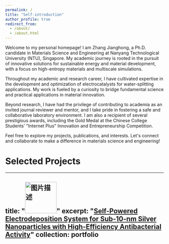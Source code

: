 ```yaml
---
permalink: /
title: "Self-introduction"
author_profile: true
redirect_from: 
  - /about/
  - /about.html
---
```

Welcome to my personal homepage! I am Zhang Jianghong, a Ph.D. candidate in Materials Science and Engineering at Nanyang Technological University (NTU), Singapore. My academic journey is rooted in the pursuit of innovative solutions for sustainable energy and material development, with a focus on high-entropy materials and multiscale simulations.

Throughout my academic and research career, I have cultivated expertise in the development and optimization of electrocatalysts for water-splitting applications. My work is fueled by a curiosity to bridge fundamental science and practical applications in material innovation.

Beyond research, I have had the privilege of contributing to academia as an invited journal reviewer and mentor, and I take pride in fostering a safe and collaborative laboratory environment. I am also a recipient of several prestigious awards, including the Gold Medal at the Chinese College Students’ "Internet Plus" Innovation and Entrepreneurship Competition.

Feel free to explore my projects, publications, and interests. Let's connect and collaborate to make a difference in materials science and engineering!

Selected Projects
======
---
title: "<img src="https://github.com/user-attachments/assets/64ddebb5-378f-42ab-93fe-1428ea8c3863" alt="图片描述" width="100"/>"
excerpt: "[Self-Powered Electrodeposition System for Sub-10-nm Silver Nanoparticles with High-Efficiency Antibacterial Activity](https://pubs.acs.org/doi/10.1021/acs.jpclett.2c01737)"
collection: portfolio
---




